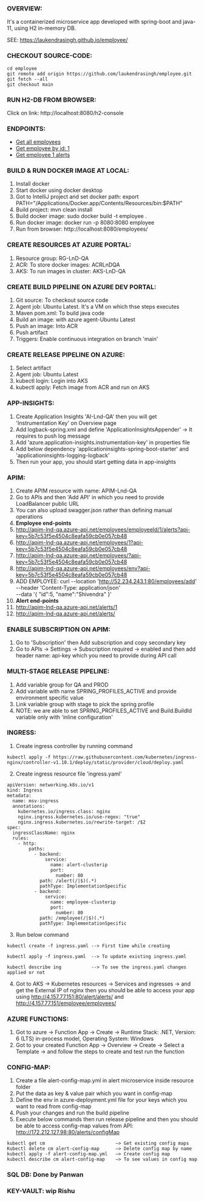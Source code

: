 ### OVERVIEW:
It's a containerized microservice app developed with spring-boot and java-11, using H2 in-memory DB. 

SEE: https://laukendrasingh.github.io/employee/

### CHECKOUT SOURCE-CODE:
```
cd employee
git remote add origin https://github.com/laukendrasingh/employee.git
git fetch --all 
git checkout main
```

### RUN H2-DB FROM BROWSER:
Click on link: http://localhost:8080/h2-console

### ENDPOINTS:
* [Get all employees](http://localhost:8080/employees/)
* [Get employee by id: 1](http://localhost:8080/employees/1)
* [Get employee 1 alerts](http://localhost:8080/employees/employeeId/1/alerts)

### BUILD & RUN DOCKER IMAGE AT LOCAL:
1. Install docker
2. Start docker using docker desktop
3. Got to IntelliJ project and set docker path:  export PATH="/Applications/Docker.app/Contents/Resources/bin:$PATH"
4. Build project: mvn clean install
5. Build docker image:  sudo docker build -t employee .
6. Run docker image: docker run -p 8080:8080 employee
7. Run from browser: http://localhost:8080/employees/

### CREATE RESOURCES AT AZURE PORTAL:
1. Resource group: RG-LnD-QA
2. ACR: To store docker images: ACRLnDQA
3. AKS: To run images in cluster: AKS-LnD-QA

### CREATE BUILD PIPELINE ON AZURE DEV PORTAL:
1. Git source: To checkout source code
2. Agent job: Ubuntu Latest. It's a VM on which thse steps executes
3. Maven pom.xml: To build java code
4. Build an image: with azure agent-Ubuntu Latest
5. Push an image: Into ACR
6. Push artifact
7. Triggers: Enable continuous integration on branch 'main'

### CREATE RELEASE PIPELINE ON AZURE:
1. Select artifact
2. Agent job: Ubuntu Latest
3. kubectl login: Login into AKS
4. kubectl apply: Fetch image from ACR and run on AKS

### APP-INSIGHTS:
1. Create Application Insights 'AI-Lnd-QA' then you will get 'Instrumentation Key' on Overview page
2. Add logback-spring.xml and define 'ApplicationInsightsAppender' -> It requires to push log message
3. Add 'azure.application-insights.instrumentation-key' in properties file
4. Add below dependency 'applicationinsights-spring-boot-starter' and 'applicationinsights-logging-logback'
5. Then run your app, you should start getting data in app-insights

### APIM:
1. Create APIM resource with name: APIM-Lnd-QA
2. Go to APIs and then 'Add API' in which you need to provide LoadBalancer public URL
3. You can also upload swagger.json rather than defining manual operations
4. **Employee end-points** 
5. http://apim-lnd-qa.azure-api.net/employees/employeeId/1/alerts?api-key=5b7c53f5e4504c8eafa59cb0e057cb48
6. http://apim-lnd-qa.azure-api.net/employees/1?api-key=5b7c53f5e4504c8eafa59cb0e057cb48
7. http://apim-lnd-qa.azure-api.net/employees/?api-key=5b7c53f5e4504c8eafa59cb0e057cb48
6. http://apim-lnd-qa.azure-api.net/employees/env?api-key=5b7c53f5e4504c8eafa59cb0e057cb48
7. ADD EMPLOYEE: curl --location 'http://52.234.243.1:80/employees/add' \
--header 'Content-Type: application/json' \
--data '{
    "id":5,
    "name":"Shivendra"
}'
6. **Alert end-points**
7. http://apim-lnd-qa.azure-api.net/alerts/1
8. http://apim-lnd-qa.azure-api.net/alerts/

### ENABLE SUBSCRIPTION ON APIM:
1. Go to 'Subscription' then Add subscription and copy secondary key
2. Go to APIs -> Settings -> Subscription required -> enabled and then add header name: api-key which you need to provide during API call

### MULTI-STAGE RELEASE PIPELINE:
1. Add variable group for QA and PROD
2. Add variable with name SPRING_PROFILES_ACTIVE and provide environment specific value
3. Link variable group with stage to pick the spring profile
4. NOTE: we are able to set SPRING_PROFILES_ACTIVE and Build.BuildId variable only with 'inline configuration'

### INGRESS:
1. Create ingress controller by running command
```
kubectl apply -f https://raw.githubusercontent.com/kubernetes/ingress-nginx/controller-v1.10.1/deploy/static/provider/cloud/deploy.yaml
```
2. Create ingress resource file 'ingress.yaml'
```
apiVersion: networking.k8s.io/v1
kind: Ingress
metadata:
  name: msv-ingress
  annotations:
    kubernetes.io/ingress.class: nginx
    nginx.ingress.kubernetes.io/use-regex: "true"
    nginx.ingress.kubernetes.io/rewrite-target: /$2
spec:
  ingressClassName: nginx
  rules:
    - http:
        paths:
          - backend:
              service:
                name: alert-clusterip
                port:
                  number: 80
            path: /alert(/|$)(.*)
            pathType: ImplementationSpecific
          - backend:
              service:
                name: employee-clusterip
                port:
                  number: 80
            path: /employee(/|$)(.*)
            pathType: ImplementationSpecific
```
3. Run below command 
``` 
kubectl create -f ingress.yaml --> First time while creating

kubectl apply -f ingress.yaml  --> To update existing ingress.yaml

kubectl describe ing           --> To see the ingress.yaml changes applied or not
```
4. Got to AKS -> Kubernetes resources -> Services and ingresses -> and get the External IP of nginx then you should be able to access your app using 
http://4.157.77.151:80/alert/alerts/ and http://4.157.77.151/employee/employees/

### AZURE FUNCTIONS:
1. Got to azure -> Function App -> Create -> Runtime Stack: .NET, Version: 6 (LTS) in-process model, Operating System: Windows
2. Got to your created Function App -> Overview -> Create -> Select a Template -> and follow the steps to create and test run the function

### CONFIG-MAP:
1. Create a file alert-config-map.yml in alert microservice inside resource folder
2. Put the data as key & value pair which you want in config-map
3. Define the env in azure-deployment.yml file for your keys which you want to read from config-map
4. Push your changes and run the build pipeline
5. Execute below commands then run release pipeline and then you should be able to access config-map values from API: http://172.212.127.98:80/alerts/configMap
```
kubectl get cm                          —> Get existing config maps
Kubectl delete cm alert-config-map      —> Delete config map by name
kubectl apply -f alert-config-map.yml   —> Create config map
kubectl describe cm alert-config-map    —> To see values in config map
```

### SQL DB: Done by Panwan

### KEY-VAULT: wip Rishu